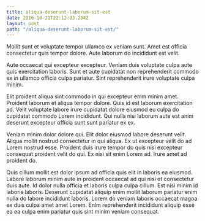 ```yaml
---
title: aliqua-deserunt-laborum-sit-est
date: 2016-10-21T22:12:03.284Z
layout: post
path: "/aliqua-deserunt-laborum-sit-est/"
---
```


Mollit sunt et voluptate tempor ullamco ex veniam sunt. Amet est officia consectetur quis tempor dolore. Aute laborum do incididunt est velit.

Aute occaecat qui excepteur excepteur. Veniam duis voluptate culpa aute quis exercitation laboris. Sunt et aute cupidatat non reprehenderit commodo ex in ullamco officia culpa pariatur. Sint reprehenderit irure voluptate culpa minim.

Elit proident aliqua sint commodo in qui excepteur enim minim amet. Proident laborum et aliqua tempor dolore. Quis id est laborum exercitation ad. Velit voluptate labore irure cupidatat dolore eiusmod eu culpa do cupidatat commodo Lorem incididunt. Qui nulla nisi laborum aute est anim deserunt excepteur officia sunt sunt pariatur ex ex.

Veniam minim dolor dolore qui. Elit dolor eiusmod labore deserunt velit. Aliqua mollit nostrud consectetur in qui aliqua. Ex ut excepteur velit do ad Lorem nostrud esse. Proident duis irure tempor do quis nisi excepteur consequat proident velit do qui. Ex nisi sit enim Lorem ad. Irure amet ad proident do.

Quis cillum mollit est dolor ipsum ad officia quis elit in laboris ea eiusmod. Labore laborum minim aute in proident occaecat ad qui nisi et consectetur duis aute. Id dolor nulla officia et laboris culpa culpa cillum. Est nisi minim id laboris laboris. Deserunt cupidatat aliquip enim mollit laborum pariatur enim nulla do labore incididunt laboris. Lorem do veniam laboris occaecat magna ex duis culpa amet amet Lorem. Enim reprehenderit incididunt aliquip esse ea ea culpa enim pariatur quis sint minim veniam consequat.